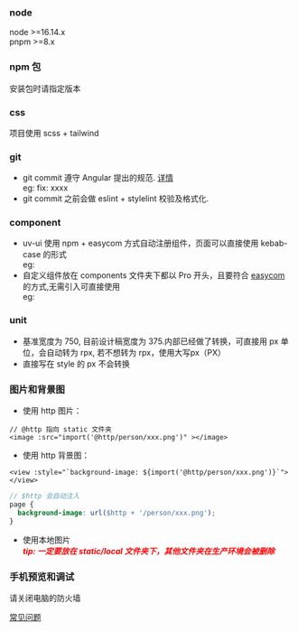 ### node

node >=16.14.x </br>
pnpm >=8.x

### npm 包

安装包时请指定版本

### css

项目使用 scss + tailwind

### git

- git commit 遵守 Angular 提出的规范. [详情](./.commitlintrc.js) </br>
  eg: fix: xxxx
- git commit 之前会做 eslint + stylelint 校验及格式化.

### component

- uv-ui 使用 npm + easycom 方式自动注册组件，页面可以直接使用 kebab-case 的形式 </br>
  eg: <uv-badge />
- 自定义组件放在 components 文件夹下都以 Pro 开头，且要符合 [easycom](./src/pages.json) 的方式,无需引入可直接使用 </br>
  eg: <ProPage />

### unit

- 基准宽度为 750, 目前设计稿宽度为 375.内部已经做了转换，可直接用 px 单位，会自动转为 rpx, 若不想转为 rpx，使用大写px（PX）
- 直接写在 style 的 px 不会转换

### 图片和背景图

- 使用 http 图片：

```vue
// @http 指向 static 文件夹
<image :src="import('@http/person/xxx.png')" ></image>
```

- 使用 http 背景图：

```vue
<view :style="`background-image: ${import('@http/person/xxx.png')}`"></view>
```

```scss
// $http 会自动注入
page {
  background-image: url($http + '/person/xxx.png');
}
```

- 使用本地图片<br>
  **_<text style="color: red;">tip: 一定要放在 static/local 文件夹下，其他文件夹在生产环境会被删除</text>_**

### 手机预览和调试

请关闭电脑的防火墙

[常见问题](./docs/FAQ.md)
